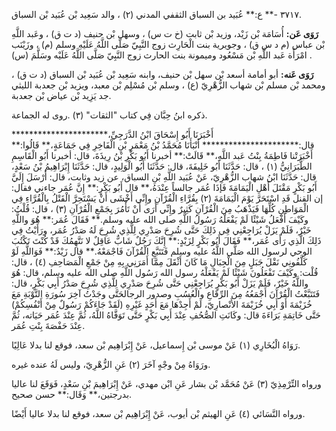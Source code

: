 ٣٧١٧ -** ع:** عُبَيد بن السباق الثقفي المدني (٢) ، والد سَعِيد بْن عُبَيد بْن السباق.

**رَوَى عَن:** أُسَامَة بْن زَيْد، وزيد بْن ثابت (خ ت س) ، وسهل بْن حنيف (د ت ق) ، وعَبد اللَّهِ بْن عباس (م د س ق) ، وجويرية بنت الْحَارِث زوج النَّبِيّ صَلَّى اللَّهُ عَلَيْهِ وسلم (م) ، وزَيْنَب امْرَأَة عَبد اللَّهِ بْن مَسْعُود وميمونة بنت الحارث زوج النَّبِيّ صَلَّى اللَّهُ عَلَيْه وسَلَّمَ (س) .

**رَوَى عَنه:** أبو أمامة أسعد بْن سهل بْن حنيف، وابنه سَعِيد بْن عُبَيد بْن السباق (د ت ق) ، ومحمد بْن مسلم بْن شهاب الزُّهْرِيّ (ع) ، وسلم بْن مُسْلِم بْن معبد، ويزيد بْن جعدبة الليثي جد يَزِيد بْن عياض بْن جعدبة.

ذكره ابنُ حِبَّان فِي كتاب "الثقات" (٣) .روى له الجماعة.

أَخْبَرَنَا أَبُو إِسْحَاقَ ابْنُ الدَّرَجِيِّ،********************** قال:********************** أَنْبَأَنَا مُحَمَّدُ بْنُ مَعْمَرِ بْنِ الْفَاخِرِ فِي جَمَاعَةٍ،** قَالُوا:** أَخْبَرَتْنا فَاطِمَةُ بِنْتُ عَبد اللَّهِ،** قَالَتْ:** أخبرنا أَبُو بَكْرِ بْنُ رِيذَةَ، قال: أخبرنا أَبُو الْقَاسِمِ الطَّبَرَانِيُّ (١) ، قال: حَدَّثَنَا أَبُو خَلِيفَةَ، قال: حَدَّثَنَا أَبُو الْوَلِيدٍ، قال: حَدَّثَنَا إِبْرَاهِيمُ بْنُ سَعْدٍ، قال: حَدَّثَنَا ابْنُ شهاب الزُّهْرِيّ، عَنْ عُبَيد اللَّهِ بْنِ السباق، عن زيد وثابت، قال: أَرْسَلَ إِلَيَّ أَبُو بَكْرٍ مَقْتَلَ أَهْلِ الْيَمَامَةَ فَإذَا عُمَر جالساً عِنْدَهُ،** قال أَبُو بَكْرٍ:** إِنَّ عُمَر جاءني فقال: إن القنل قَدِ اسْتَحَرَّ يَوْمَ الْيَمَامَةَ (٢) بِقُرَّاءِ الْقُرْآنِ وإِنِّي أَخْشَى أَنْ يَسْتَحِرَّ الْقَتْلُ بِالْقُرَّاءِ فِي الْمَوَاطِنِ كُلِّهَا فَيَذْهَبُ مِنَ الْقُرْآنِ كَثِيرٌ وإِنِّي أَرَى أَنْ تَأْمُرَ بِجَمْعِ الْقُرْآنِ (٣) ، قال: قُلْتُ: وكَيْفَ أَفْعَلُ شَيْئًا لَمْ يَفْعَلْهُ رَسُولُ اللَّهِ صلى الله عليه وسلم.** فَقَالَ عُمَر:** هُوَ واللَّهِ خَيْرٌ، فَلَمْ يَزَلْ يُرَاجِعْنِي فِي ذَلِكَ حَتَّى شُرِحَ صَدْرِي لِلَّذِي شُرِحَ لَهُ صَدْرُ عُمَر، ورَأَيْتُ فِي ذَلِكَ الَّذِي رَأَى عُمَر،** فَقَالَ أَبُو بَكْرٍ لِزَيْدٍ:** إِنَّكَ رَجُلٌ شَابٌّ عَاقِلٌ لا نَتَّهِمُكَ قَدْ كُنْتَ تَكْتُبَ الوحي لرسول الله صَلَّى اللَّهُ عليه وسلم فَتَتَبَّعِ الْقُرْآنَ فَاجْمَعْهُ.** قال زَيْدٌ:** فَوَاللَّهِ لَوْ كَلَّفُونِي نَقْلَ جَبَلٍ مِنَ الْجِبَالِ مَا كَانَ أَثْقَلَ مِمَّا أَمَرَنِي بِهِ مِنْ جَمْعِ الْمَصَاحِفِ (٤) ، قال: قُلْت: وكَيْفَ تَفْعَلُونَ شَيْئًا لَمْ يَفْعَلْهُ رسول الله رَسُول اللَّهِ صلى الله عليه وسلم، قال: هُوَ واللَّهُ خَيْرٌ، فَلَمْ يَزَلْ أَبُو بَكْرٍ يُرَاجِعْنِي حَتَّى شُرِحَ صَدْرِي لِلَّذِي شُرِحَ صَدْرُ أَبِي بَكْرٍ، قال: فَتَتَبَّعْتُ الْقُرْآنَ أَجْمَعُهُ مِنَ الرِّقَاعِ والْعُسُبِ وصدور الرجالحَتَّى وجَدْتُ آخِرَ سُورَةِ التَّوْبَةِ مَعَ خُزَيْمَةَ أَوْ أَبِي خُزَيْمَةَ الأَنْصارِيّ، لَمْ أَجِدْهَا مَعَ أَحَدٍ غَيْرِهِ (لَقَدْ جَاءَكُمْ رَسُولٌ مِنْ أَنْفُسِكُمْ) حَتَّى خَاتِمَةِ بَرَاءَةَ قال: وكَانَتِ الصُّحُفِ عِنْدَ أَبِي بَكْرٍ حَتَّى تَوَفَّاهُ اللَّهُ، ثُمَّ عِنْدَ عُمَر حَيَاته، ثُمَّ عِنْدَ حَفْصَةَ بِنْتِ عُمَر.

رَوَاهُ الْبُخَارِي (١) عَنْ موسى بْن إِسماعيل، عَنْ إِبْرَاهِيم بْن سعد، فوقع لنا بدلا عَالِيًا.

ورَوَاهُ مِنْ وجْهٍ آخَرَ (٢) عَنِ الزُّهْرِيّ، وليس لَهُ عنده غيره.

ورواه التِّرْمِذِيّ (٣) عَنْ مُحَمَّد بْن بشار عَنِ ابْن مهدي، عَنْ إِبْرَاهِيمَ بْنِ سَعْدٍ، فَوَقَعَ لنا عاليا بدرجتين،** وَقَال:** حسن صحيح.

ورواه النَّسَائي (٤) عَنِ الهيثم بْن أيوب، عَنْ إِبْرَاهِيم بْن سعد، فوقع لنا بدلا عاليا أَيْضًا.